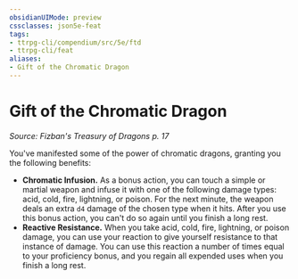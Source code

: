 ```yaml
---
obsidianUIMode: preview
cssclasses: json5e-feat
tags:
- ttrpg-cli/compendium/src/5e/ftd
- ttrpg-cli/feat
aliases:
- Gift of the Chromatic Dragon
---
```

# Gift of the Chromatic Dragon
*Source: Fizban's Treasury of Dragons p. 17*  

You've manifested some of the power of chromatic dragons, granting you the following benefits:

- **Chromatic Infusion.** As a bonus action, you can touch a simple or martial weapon and infuse it with one of the following damage types: acid, cold, fire, lightning, or poison. For the next minute, the weapon deals an extra `d4` damage of the chosen type when it hits. After you use this bonus action, you can't do so again until you finish a long rest.  
- **Reactive Resistance.** When you take acid, cold, fire, lightning, or poison damage, you can use your reaction to give yourself resistance to that instance of damage. You can use this reaction a number of times equal to your proficiency bonus, and you regain all expended uses when you finish a long rest.